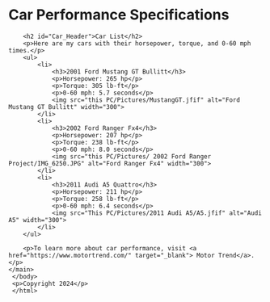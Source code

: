 <!DOCTYPE html>
<html lang="en"> 
    <head> 
        <link rel="stylesheet" href ="styles.css" >
<title> Basic Selectors</title>
</head>
<body>
     <main>
        <h1 class="Title_Line">Car Performance Specifications</h1>

        <h2 id="Car_Header">Car List</h2>
        <p>Here are my cars with their horsepower, torque, and 0-60 mph times.</p>
        <ul>
            <li>
                <h3>2001 Ford Mustang GT Bullitt</h3>
                <p>Horsepower: 265 hp</p>
                <p>Torque: 305 lb-ft</p>
                <p>0-60 mph: 5.7 seconds</p>
                <img src="this PC/Pictures/MustangGT.jfif" alt="Ford Mustang GT Bullitt" width="300">
            </li>
            <li>
                <h3>2002 Ford Ranger Fx4</h3>
                <p>Horsepower: 207 hp</p>
                <p>Torque: 238 lb-ft</p>
                <p>0-60 mph: 8.0 seconds</p>
                <img src="this PC/Pictures/ 2002 Ford Ranger Project/IMG_6250.JPG" alt="Ford Ranger Fx4" width="300">
            </li>
            <li>
                <h3>2011 Audi A5 Quattro</h3>
                <p>Horsepower: 211 hp</p>
                <p>Torque: 258 lb-ft</p>
                <p>0-60 mph: 6.4 seconds</p>
                <img src="This PC/Pictures/2011 Audi A5/A5.jfif" alt="Audi A5" width="300">
            </li>
        </ul>

        <p>To learn more about car performance, visit <a href="https://www.motortrend.com/" target="_blank"> Motor Trend</a>.</p>
    </main>
     </body>
     <p>Copyright 2024</p>
     </html>

